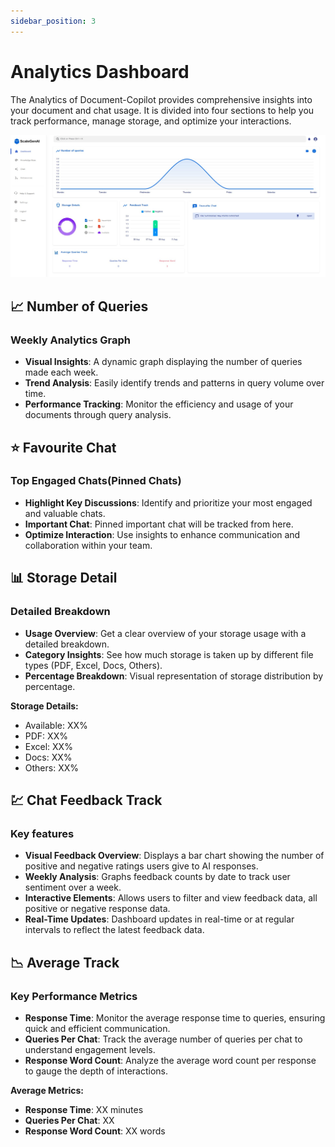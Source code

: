 ```yaml
---
sidebar_position: 3
---
```


# Analytics Dashboard

The Analytics of Document-Copilot provides comprehensive insights into your document and chat usage. It is divided into four sections to help you track performance, manage storage, and optimize your interactions.

![Analytics Dashboard](../static/img/co-pilot/dashboard.jpg)

## 📈 Number of Queries

### Weekly Analytics Graph

- **Visual Insights**: A dynamic graph displaying the number of queries made each week.
- **Trend Analysis**: Easily identify trends and patterns in query volume over time.
- **Performance Tracking**: Monitor the efficiency and usage of your documents through query analysis.

## ⭐ Favourite Chat

### Top Engaged Chats(Pinned Chats)

- **Highlight Key Discussions**: Identify and prioritize your most engaged and valuable chats.
- **Important Chat**: Pinned important chat will be tracked from here.
- **Optimize Interaction**: Use insights to enhance communication and collaboration within your team.

## 📊 Storage Detail

### Detailed Breakdown

- **Usage Overview**: Get a clear overview of your storage usage with a detailed breakdown.
- **Category Insights**: See how much storage is taken up by different file types (PDF, Excel, Docs, Others).
- **Percentage Breakdown**: Visual representation of storage distribution by percentage.

**Storage Details:**

- Available: XX%
- PDF: XX%
- Excel: XX%
- Docs: XX%
- Others: XX%

## 💹 Chat Feedback Track

### Key features

- **Visual Feedback Overview**: Displays a bar chart showing the number of positive and negative ratings users give to AI responses.
- **Weekly Analysis**: Graphs feedback counts by date to track user sentiment over a week.
- **Interactive Elements**: Allows users to filter and view feedback data, all positive or negative response data.
- **Real-Time Updates**: Dashboard updates in real-time or at regular intervals to reflect the latest feedback data.

## 📉 Average Track

### Key Performance Metrics

- **Response Time**: Monitor the average response time to queries, ensuring quick and efficient communication.
- **Queries Per Chat**: Track the average number of queries per chat to understand engagement levels.
- **Response Word Count**: Analyze the average word count per response to gauge the depth of interactions.

**Average Metrics:**

- **Response Time**: XX minutes
- **Queries Per Chat**: XX
- **Response Word Count**: XX words
